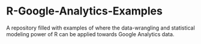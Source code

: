 # R-Google-Analytics-Examples
A repository filled with examples of where the data-wrangling and statistical modeling power of R can be applied towards Google Analytics data.
